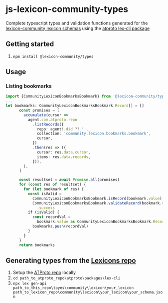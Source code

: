 # js-lexicon-community-types
Complete typescript types and validation functions generated for the [lexicon-community lexicon schemas](https://github.com/lexicon-community/lexicon) using the [atproto lex-cli package](https://github.com/bluesky-social/atproto/tree/main/packages/lex-cli)

## Getting started
1. `npm install @lexicon-community/types`

## Usage
### Listing bookmarks
```ts
import {CommunityLexiconBookmarksBookmark} from '@lexicon-community/types'
...
let bookmarks: CommunityLexiconBookmarksBookmark.Record[] = []
      const promises = [
        accumulate(cursor =>
          agent.com.atproto.repo
            .listRecords({
              repo: agent!.did ?? '',
              collection: 'community.lexicon.bookmarks.bookmark',
              cursor,
            })
            .then(res => ({
              cursor: res.data.cursor,
              items: res.data.records,
            })),
        ),
      ]

      const resultset = await Promise.all(promises)
      for (const res of resultset) {
        for (let bookmark of res) {
          const isValid =
            CommunityLexiconBookmarksBookmark.isRecord(bookmark.value) &&
            CommunityLexiconBookmarksBookmark.validateRecord(bookmark.value)
              .success
          if (isValid) {
            const recordVal =
              bookmark.value as CommunityLexiconBookmarksBookmark.Record
            bookmarks.push(recordVal)
          }
        }
      }
      return bookmarks
```

## Generating types from the [Lexicons repo](https://github.com/lexicon-community/lexicon)

1. Setup the [ATProto repo](https://github.com/bluesky-social/atproto) locally
2. `cd path_to_atproto_repo\atproto\packages\lex-cli`
3. `npx lex gen-api path_to_this_repo\tpyes\community\lexicon\your_lexicon path_to_lexicon_repo\community\lexicon\your_lexicon\your_schema.json`
